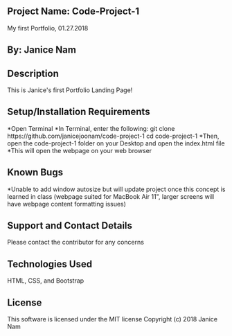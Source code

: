 <h2>Project Name: Code-Project-1</h2>
My first Portfolio, 01.27.2018
<h2>By: Janice Nam</h2>
<h2>Description</h2>
This is Janice's first Portfolio Landing Page!

<h2>Setup/Installation Requirements</h2>
*Open Terminal
*In Terminal, enter the following:
git clone https://github.com/janicejoonam/code-project-1
cd code-project-1
*Then, open the code-project-1 folder on your Desktop and open the index.html file
*This will open the webpage on your web browser

<h2>Known Bugs</h2>
*Unable to add window autosize but will update project once this concept is learned in class (webpage suited for MacBook Air 11", larger screens will have webpage content formatting issues)

<h2>Support and Contact Details</h2>
Please contact the contributor for any concerns

<h2>Technologies Used</h2>
HTML, CSS, and Bootstrap

<h2>License</h2>
This software is licensed under the MIT license
Copyright (c) 2018 Janice Nam
